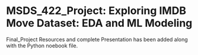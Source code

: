 # MSDS_422_Project: Exploring IMDB Move Dataset: EDA and ML Modeling
Final_Project Resources and complete Presentation has been added along with the Python noebook file.
